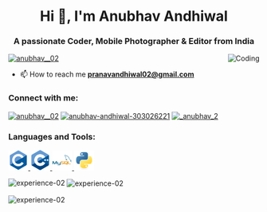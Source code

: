 <h1 align="center">Hi 👋, I'm Anubhav Andhiwal</h1>
<h3 align="center">A passionate Coder, Mobile Photographer & Editor from India</h3>
<img align="right" alt="Coding" src="https://media3.giphy.com/media/qgQUggAC3Pfv687qPC/giphy.gif?cid=ecf05e47dvw2yyxdioig0slpijhaz9szyjjv1jt9gf1k91xj&rid=giphy.gif&ct=g">


<p align="left"> <a href="https://twitter.com/anubhav__02" target="blank"><img src="https://img.shields.io/twitter/follow/anubhav__02?logo=twitter&style=for-the-badge" alt="anubhav__02" /></a> </p>

- 📫 How to reach me **pranavandhiwal02@gmail.com**

<h3 align="left">Connect with me:</h3>
<p align="left">
<a href="https://twitter.com/anubhav__02" target="blank"><img align="center" src="https://raw.githubusercontent.com/rahuldkjain/github-profile-readme-generator/master/src/images/icons/Social/twitter.svg" alt="anubhav__02" height="30" width="40" /></a>
<a href="https://linkedin.com/in/anubhav-andhiwal-303026221" target="blank"><img align="center" src="https://raw.githubusercontent.com/rahuldkjain/github-profile-readme-generator/master/src/images/icons/Social/linked-in-alt.svg" alt="anubhav-andhiwal-303026221" height="30" width="40" /></a>
<a href="https://instagram.com/_anubhav_2" target="blank"><img align="center" src="https://raw.githubusercontent.com/rahuldkjain/github-profile-readme-generator/master/src/images/icons/Social/instagram.svg" alt="_anubhav_2" height="30" width="40" /></a>
</p>

<h3 align="left">Languages and Tools:</h3>
<p align="left"> <a href="https://www.cprogramming.com/" target="_blank" rel="noreferrer"> <img src="https://raw.githubusercontent.com/devicons/devicon/master/icons/c/c-original.svg" alt="c" width="40" height="40"/> </a> <a href="https://www.w3schools.com/cpp/" target="_blank" rel="noreferrer"> <img src="https://raw.githubusercontent.com/devicons/devicon/master/icons/cplusplus/cplusplus-original.svg" alt="cplusplus" width="40" height="40"/> </a> <a href="https://www.mysql.com/" target="_blank" rel="noreferrer"> <img src="https://raw.githubusercontent.com/devicons/devicon/master/icons/mysql/mysql-original-wordmark.svg" alt="mysql" width="40" height="40"/> </a> <a href="https://www.python.org" target="_blank" rel="noreferrer"> <img src="https://raw.githubusercontent.com/devicons/devicon/master/icons/python/python-original.svg" alt="python" width="40" height="40"/> </a> </p>

<p><img align="left" src="https://github-readme-stats.vercel.app/api/top-langs?username=experience-02&show_icons=true&locale=en&layout=compact" alt="experience-02" /></p>

<p>&nbsp;<img align="center" src="https://github-readme-stats.vercel.app/api?username=experience-02&show_icons=true&locale=en" alt="experience-02" /></p>

<p><img align="center" src="https://github-readme-streak-stats.herokuapp.com/?user=experience-02&" alt="experience-02" /></p>
